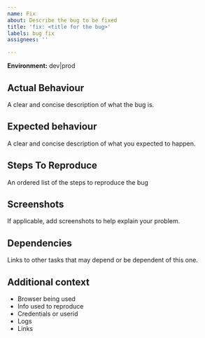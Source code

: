 ```yaml
---
name: Fix
about: Describe the bug to be fixed
title: 'fix: <title for the bug>'
labels: bug fix
assignees: ''

---
```


**Environment:** dev|prod

## Actual Behaviour
A clear and concise description of what the bug is.

## Expected behaviour
A clear and concise description of what you expected to happen.

## Steps To Reproduce
An ordered list of the steps to reproduce the bug

## Screenshots
If applicable, add screenshots to help explain your problem.

## Dependencies
Links to other tasks that may depend or be dependent of this one.

## Additional context
* Browser being used
* Info used to reproduce
* Credentials or userid
* Logs
* Links
